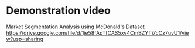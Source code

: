 # Demonstration video
Market Segmentation Analysis using McDonald's Dataset
https://drive.google.com/file/d/1je58fApTfCAS5xv4CmBZYTi7cCz7uvU1/view?usp=sharing
